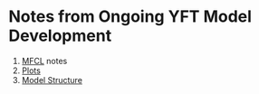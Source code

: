 # Notes from Ongoing YFT Model Development

1. [MFCL](mfcl.md) notes
2. [Plots](plots.md)
3. [Model Structure](structure.md)
